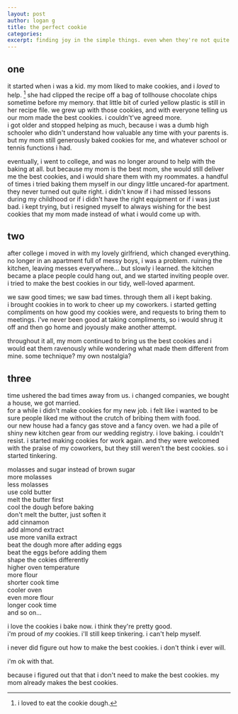 ```yaml
---
layout: post
author: logan g
title: the perfect cookie
categories: 
excerpt: finding joy in the simple things. even when they're not quite what you expect.
---
```

## one
it started when i was a kid. my mom liked to make cookies, and i _loved_ to help. [^1] she had clipped the recipe off a bag of tollhouse chocolate chips sometime before my memory. that little bit of curled yellow plastic is still in her recipe file. we grew up with those cookies, and with everyone telling us our mom made the best cookies. i couldn't've agreed more.  
i got older and stopped helping as much, because i was a dumb high schooler who didn't understand how valuable any time with your parents is. but my mom still generously baked cookies for me, and whatever school or tennis functions i had.  
  
eventually, i went to college, and was no longer around to help with the baking at all. but because my mom is the best mom, she would still deliver me the best cookies, and i would share them with my roommates. a handful of times i tried baking them myself in our dingy little uncared-for apartment. they never turned out quite right. i didn't know if i had missed lessons during my childhood or if i didn't have the right equipment or if i was just bad. i kept trying, but i resigned myself to always wishing for the best cookies that my mom made instead of what i would come up with.
## two
after college i moved in with my lovely girlfriend, which changed everything. no longer in an apartment full of messy boys, i was a problem. ruining the kitchen, leaving messes everywhere… but slowly i learned. the kitchen became a place people could hang out, and we started inviting people over.  
i tried to make the best cookies in our tidy, well-loved aparment.  
  
we saw good times; we saw bad times. through them all i kept baking.  
i brought cookies in to work to cheer up my coworkers. i started getting compliments on how good my cookies were, and requests to bring them to meetings. i've never been good at taking compliments, so i would shrug it off and then go home and joyously make another attempt.  
  
throughout it all, my mom continued to bring us the best cookies and i would eat them ravenously while wondering what made them different from mine. some technique? my own nostalgia?
## three
time ushered the bad times away from us. i changed companies, we bought a house, we got married.  
for a while i didn't make cookies for my new job. i felt like i wanted to be sure people liked me without the crutch of bribing them with food.  
our new house had a fancy gas stove and a fancy oven. we had a pile of shiny new kitchen gear from our wedding registry. i love baking. i couldn't resist. i started making cookies for work again. and they were welcomed with the praise of my coworkers, but they still weren't the best cookies. so i started tinkering.  
  
molasses and sugar instead of brown sugar  
more molasses  
less molasses  
use cold butter  
melt the butter first  
cool the dough before baking  
don't melt the butter, just soften it  
add cinnamon  
add almond extract  
use more vanilla extract  
beat the dough more after adding eggs  
beat the eggs before adding them  
shape the cokies differently  
higher oven temperature  
more flour  
shorter cook time  
cooler oven  
even more flour  
longer cook time  
and so on…  
  
i love the cookies i bake now. i think they're pretty good.  
i'm proud of _my_ cookies. i'll still keep tinkering. i can't help myself.  

i never did figure out how to make the best cookies. i don't think i ever will.
   
i'm ok with that.  
  
because i figured out that that i don't need to make the best cookies. my mom already makes the best cookies.

[^1]: i loved to eat the cookie dough.